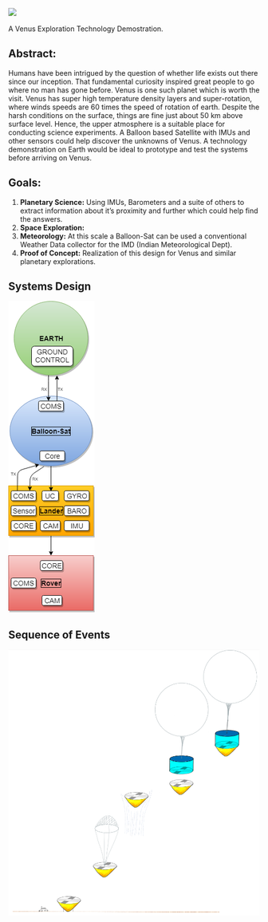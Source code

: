 ![](https://i.imgur.com/VFbBHva.png)

A Venus Exploration Technology Demostration.

## Abstract:

Humans have been intrigued by the question of whether life exists out there since our inception. That fundamental curiosity inspired great people to go where no man has gone before. Venus is one such planet which is worth the visit. Venus has super high temperature density layers and super-rotation, where winds speeds are 60 times the speed of rotation of earth. Despite the harsh conditions on the surface, things are fine just about 50 km above surface level. Hence, the upper atmosphere is a suitable place for conducting science experiments. A Balloon based Satellite with IMUs and other sensors could help discover the unknowns of Venus. A technology demonstration on Earth would be ideal to prototype and test the systems before arriving on Venus.

## Goals:
1. **Planetary Science:** Using IMUs, Barometers and a suite of others to extract information about it’s proximity and further which could help find the answers. 
2. **Space Exploration:**
3. **Meteorology:** At this scale a Balloon-Sat can be used a conventional Weather Data collector for the IMD (Indian Meteorological Dept).
4. **Proof of Concept:** Realization of this design for Venus and similar planetary explorations.

## Systems Design

![](https://github.com/Curious-Nikhil/Balloon-Sat/raw/master/Images/BalloonSat%20-%20Systems%20Design.png)

## Sequence of Events

![](https://github.com/Curious-Nikhil/Balloon-Sat/raw/master/Images/Seq%20of%20Events%20-%20Balloon-Sat.png)
